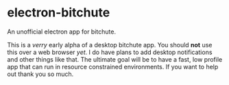 # electron-bitchute
An unofficial electron app for bitchute.

This is a *verry* early alpha of a desktop bitchute app. You should **not** use
this over a web browser _yet_. I do have plans to add desktop notifications and
other things like that. The ultimate goal will be to have a fast, low profile
app that can run in resource constrained environments. If you want to help out
thank you so much.
